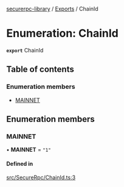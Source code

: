 [securerpc-library](../README.md) / [Exports](../modules.md) / ChainId

# Enumeration: ChainId

**`export`** ChainId

## Table of contents

### Enumeration members

- [MAINNET](ChainId.md#mainnet)

## Enumeration members

### MAINNET

• **MAINNET** = `"1"`

#### Defined in

[src/SecureRpc/ChainId.ts:3](https://github.com/manifoldfinance/libsushi/blob/e8e6916/src/SecureRpc/ChainId.ts#L3)
